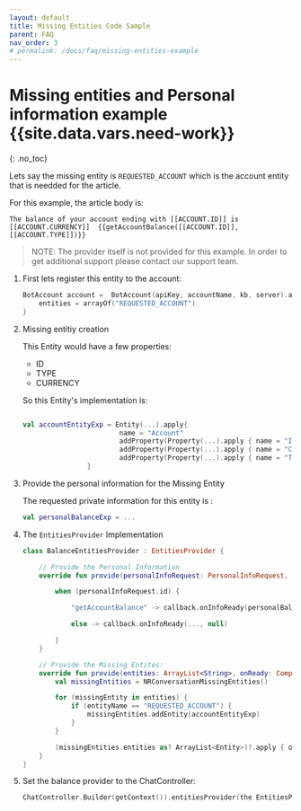 ```yaml
---
layout: default
title: Missing Entities Code Sample
parent: FAQ
nav_order: 3
# permalink: /docs/faq/missing-entities-example
---
```


# Missing entities and Personal information example {{site.data.vars.need-work}}
{: .no_toc}

Lets say the missing entity is `REQUESTED_ACCOUNT` which is the account entity that is needded for the article.

For this example, the article body is:

`The balance of your account ending with [[ACCOUNT.ID]] is [[ACCOUNT.CURRENCY]] 
{{getAccountBalance([[ACCOUNT.ID]],[[ACCOUNT.TYPE]])}}`

>NOTE: The provider itself is not provided for this example.
        In order to get additional support please contact our support team.

1. First lets register this entity to the account:

    ```kotlin
    BotAccount account =  BotAccount(apiKey, accountName, kb, server).apply {
        entities = arrayOf("REQUESTED_ACCOUNT")
    }
    ```

2. Missing entitiy creation

   This Entity would have a few properties:

    - ID
    - TYPE
    - CURRENCY

    So this Entity's implementation is:

    ```kotlin

    val accountEntityExp = Entity(...).apply{
                            name = "Account"
                            addProperty(Property(...).apply { name = "ID" })
                            addProperty(Property(...).apply { name = "CURRENCY" })
                            addProperty(Property(...).apply { name = "TYPE" })
                    }
    ```

3. Provide the personal information for the Missing Entity

   The requested private information for this entity is :

    ```kotlin
    val personalBalanceExp = ...
    ```

4. The `EntitiesProvider` Implementation

    ```kotlin
    class BalanceEntitiesProvider : EntitiesProvider {

        // Provide the Personal Information
        override fun provide(personalInfoRequest: PersonalInfoRequest, callback: PersonalInfoRequest.Callback) {

            when (personalInfoRequest.id) {

                "getAccountBalance" -> callback.onInfoReady(personalBalanceExp, null)

                else -> callback.onInfoReady(..., null)

            }
        }

        // Provide the Missing Entites:
        override fun provide(entities: ArrayList<String>, onReady: Completion<ArrayList<Entity>>) {
            val missingEntities = NRConversationMissingEntities()

            for (missingEntity in entities) {
                if (entityName == "REQUESTED_ACCOUNT") {
                    missingEntities.addEntity(accountEntityExp)
                }  
            }

            (missingEntities.entities as? ArrayList<Entity>)?.apply { onReady.onComplete(this) }
        }
    }
    ```

5. Set the balance provider to the ChatController:

    ```kotlin
    ChatController.Builder(getContext()).entitiesProvider(the EntitiesProvider implemintation)...build(...)
    ```
